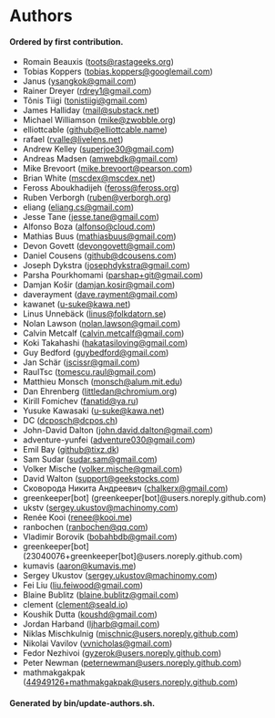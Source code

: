 # Authors

#### Ordered by first contribution.

- Romain Beauxis (toots@rastageeks.org)
- Tobias Koppers (tobias.koppers@googlemail.com)
- Janus (ysangkok@gmail.com)
- Rainer Dreyer (rdrey1@gmail.com)
- Tõnis Tiigi (tonistiigi@gmail.com)
- James Halliday (mail@substack.net)
- Michael Williamson (mike@zwobble.org)
- elliottcable (github@elliottcable.name)
- rafael (rvalle@livelens.net)
- Andrew Kelley (superjoe30@gmail.com)
- Andreas Madsen (amwebdk@gmail.com)
- Mike Brevoort (mike.brevoort@pearson.com)
- Brian White (mscdex@mscdex.net)
- Feross Aboukhadijeh (feross@feross.org)
- Ruben Verborgh (ruben@verborgh.org)
- eliang (eliang.cs@gmail.com)
- Jesse Tane (jesse.tane@gmail.com)
- Alfonso Boza (alfonso@cloud.com)
- Mathias Buus (mathiasbuus@gmail.com)
- Devon Govett (devongovett@gmail.com)
- Daniel Cousens (github@dcousens.com)
- Joseph Dykstra (josephdykstra@gmail.com)
- Parsha Pourkhomami (parshap+git@gmail.com)
- Damjan Košir (damjan.kosir@gmail.com)
- daverayment (dave.rayment@gmail.com)
- kawanet (u-suke@kawa.net)
- Linus Unnebäck (linus@folkdatorn.se)
- Nolan Lawson (nolan.lawson@gmail.com)
- Calvin Metcalf (calvin.metcalf@gmail.com)
- Koki Takahashi (hakatasiloving@gmail.com)
- Guy Bedford (guybedford@gmail.com)
- Jan Schär (jscissr@gmail.com)
- RaulTsc (tomescu.raul@gmail.com)
- Matthieu Monsch (monsch@alum.mit.edu)
- Dan Ehrenberg (littledan@chromium.org)
- Kirill Fomichev (fanatid@ya.ru)
- Yusuke Kawasaki (u-suke@kawa.net)
- DC (dcposch@dcpos.ch)
- John-David Dalton (john.david.dalton@gmail.com)
- adventure-yunfei (adventure030@gmail.com)
- Emil Bay (github@tixz.dk)
- Sam Sudar (sudar.sam@gmail.com)
- Volker Mische (volker.mische@gmail.com)
- David Walton (support@geekstocks.com)
- Сковорода Никита Андреевич (chalkerx@gmail.com)
- greenkeeper[bot] (greenkeeper[bot]@users.noreply.github.com)
- ukstv (sergey.ukustov@machinomy.com)
- Renée Kooi (renee@kooi.me)
- ranbochen (ranbochen@qq.com)
- Vladimir Borovik (bobahbdb@gmail.com)
- greenkeeper[bot] (23040076+greenkeeper[bot]@users.noreply.github.com)
- kumavis (aaron@kumavis.me)
- Sergey Ukustov (sergey.ukustov@machinomy.com)
- Fei Liu (liu.feiwood@gmail.com)
- Blaine Bublitz (blaine.bublitz@gmail.com)
- clement (clement@seald.io)
- Koushik Dutta (koushd@gmail.com)
- Jordan Harband (ljharb@gmail.com)
- Niklas Mischkulnig (mischnic@users.noreply.github.com)
- Nikolai Vavilov (vvnicholas@gmail.com)
- Fedor Nezhivoi (gyzerok@users.noreply.github.com)
- Peter Newman (peternewman@users.noreply.github.com)
- mathmakgakpak (44949126+mathmakgakpak@users.noreply.github.com)

#### Generated by bin/update-authors.sh.
